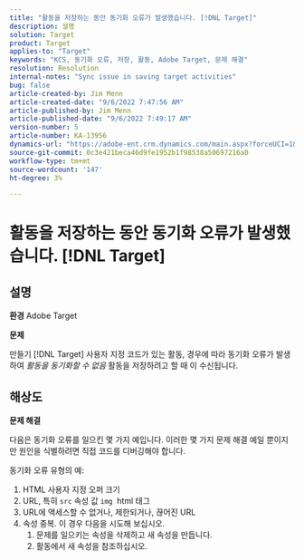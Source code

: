 ```yaml
---
title: "활동을 저장하는 동안 동기화 오류가 발생했습니다. [!DNL Target]"
description: 설명
solution: Target
product: Target
applies-to: "Target"
keywords: "KCS, 동기화 오류, 저장, 활동, Adobe Target, 문제 해결"
resolution: Resolution
internal-notes: "Sync issue in saving target activities"
bug: false
article-created-by: Jim Menn
article-created-date: "9/6/2022 7:47:56 AM"
article-published-by: Jim Menn
article-published-date: "9/6/2022 7:49:17 AM"
version-number: 5
article-number: KA-13956
dynamics-url: "https://adobe-ent.crm.dynamics.com/main.aspx?forceUCI=1&pagetype=entityrecord&etn=knowledgearticle&id=e765de36-b82d-ed11-9db1-0022480866ad"
source-git-commit: 0c3e421beca46d9fe1952b1f98538a50697216a0
workflow-type: tm+mt
source-wordcount: '147'
ht-degree: 3%

---
```


# 활동을 저장하는 동안 동기화 오류가 발생했습니다. [!DNL Target]

## 설명


<b>환경</b>
Adobe Target

<b>문제</b>

만들기 [!DNL Target] 사용자 지정 코드가 있는 활동, 경우에 따라 동기화 오류가 발생하여 *활동을 동기화할 수 없음* 활동을 저장하려고 할 때 이 수신됩니다.


## 해상도


<b>문제 해결</b>

다음은 동기화 오류를 일으킨 몇 가지 예입니다.
이러한 몇 가지 문제 해결 예일 뿐이지만 원인을 식별하려면 직접 코드를 디버깅해야 합니다.

동기화 오류 유형의 예:

1. HTML 사용자 지정 오퍼 크기
2. URL, 특히 `src` 속성 값 `img`  html 태그
3. URL에 액세스할 수 없거나, 제한되거나, 끊어진 URL
4. 속성 중복. 이 경우 다음을 시도해 보십시오.
   1. 문제를 일으키는 속성을 삭제하고 새 속성을 만듭니다.
   2. 활동에서 새 속성을 참조하십시오.


